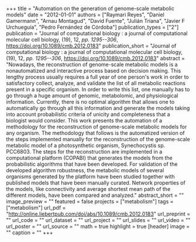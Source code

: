 +++
title = "Automation on the generation of genome-scale metabolic models"
date = "2012-01-01"
authors = ["Raymari Reyes", "Daniel Gamermann", "Arnau Montagud", "David Fuente", "Julián Triana", "Javier F Urchueguía", "Pedro Fernández de Córdoba"]
publication_types = ["2"]
publication = "Journal of computational biology : a journal of computational molecular cell biology, (19), 12, _pp. 1295--306_, https://doi.org/10.1089/cmb.2012.0183"
publication_short = "Journal of computational biology : a journal of computational molecular cell biology, (19), 12, _pp. 1295--306_, https://doi.org/10.1089/cmb.2012.0183"
abstract = "Nowadays, the reconstruction of genome-scale metabolic models is a nonautomatized and interactive process based on decision making. This lengthy process usually requires a full year of one person's work in order to satisfactory collect, analyze, and validate the list of all metabolic reactions present in a specific organism. In order to write this list, one manually has to go through a huge amount of genomic, metabolomic, and physiological information. Currently, there is no optimal algorithm that allows one to automatically go through all this information and generate the models taking into account probabilistic criteria of unicity and completeness that a biologist would consider. This work presents the automation of a methodology for the reconstruction of genome-scale metabolic models for any organism. The methodology that follows is the automatized version of the steps implemented manually for the reconstruction of the genome-scale metabolic model of a photosynthetic organism, Synechocystis sp. PCC6803. The steps for the reconstruction are implemented in a computational platform (COPABI) that generates the models from the probabilistic algorithms that have been developed. For validation of the developed algorithm robustness, the metabolic models of several organisms generated by the platform have been studied together with published models that have been manually curated. Network properties of the models, like connectivity and average shortest mean path of the different models, have been compared and analyzed."
abstract_short = ""
image_preview = ""
featured = false
projects = ["metabolism"]
tags = ["metabolism"]
url_pdf = "http://online.liebertpub.com/doi/abs/10.1089/cmb.2012.0183"
url_preprint = ""
url_code = ""
url_dataset = ""
url_project = ""
url_slides = ""
url_video = ""
url_poster = ""
url_source = ""
math = true
highlight = true
[header]
image = ""
caption = ""
+++
